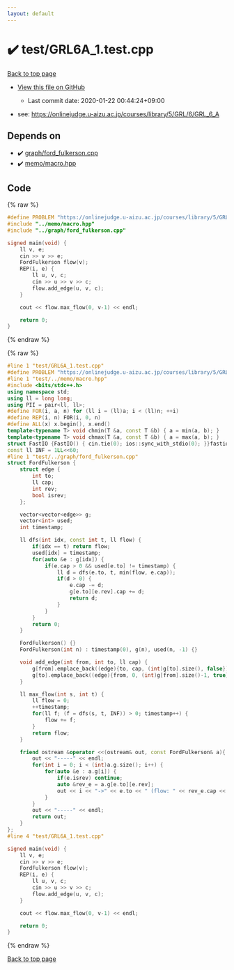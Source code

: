 ```yaml
---
layout: default
---
```


<!-- mathjax config similar to math.stackexchange -->
<script type="text/javascript" async
  src="https://cdnjs.cloudflare.com/ajax/libs/mathjax/2.7.5/MathJax.js?config=TeX-MML-AM_CHTML">
</script>
<script type="text/x-mathjax-config">
  MathJax.Hub.Config({
    TeX: { equationNumbers: { autoNumber: "AMS" }},
    tex2jax: {
      inlineMath: [ ['$','$'] ],
      processEscapes: true
    },
    "HTML-CSS": { matchFontHeight: false },
    displayAlign: "left",
    displayIndent: "2em"
  });
</script>

<script type="text/javascript" src="https://cdnjs.cloudflare.com/ajax/libs/jquery/3.4.1/jquery.min.js"></script>
<script src="https://cdn.jsdelivr.net/npm/jquery-balloon-js@1.1.2/jquery.balloon.min.js" integrity="sha256-ZEYs9VrgAeNuPvs15E39OsyOJaIkXEEt10fzxJ20+2I=" crossorigin="anonymous"></script>
<script type="text/javascript" src="../../assets/js/copy-button.js"></script>
<link rel="stylesheet" href="../../assets/css/copy-button.css" />


# :heavy_check_mark: test/GRL6A_1.test.cpp

<a href="../../index.html">Back to top page</a>

* <a href="{{ site.github.repository_url }}/blob/master/test/GRL6A_1.test.cpp">View this file on GitHub</a>
    - Last commit date: 2020-01-22 00:44:24+09:00


* see: <a href="https://onlinejudge.u-aizu.ac.jp/courses/library/5/GRL/6/GRL_6_A">https://onlinejudge.u-aizu.ac.jp/courses/library/5/GRL/6/GRL_6_A</a>


## Depends on

* :heavy_check_mark: <a href="../../library/graph/ford_fulkerson.cpp.html">graph/ford_fulkerson.cpp</a>
* :heavy_check_mark: <a href="../../library/memo/macro.hpp.html">memo/macro.hpp</a>


## Code

<a id="unbundled"></a>
{% raw %}
```cpp
#define PROBLEM "https://onlinejudge.u-aizu.ac.jp/courses/library/5/GRL/6/GRL_6_A"
#include "../memo/macro.hpp"
#include "../graph/ford_fulkerson.cpp"

signed main(void) {
    ll v, e;
    cin >> v >> e;
    FordFulkerson flow(v);
    REP(i, e) {
        ll u, v, c;
        cin >> u >> v >> c;
        flow.add_edge(u, v, c);
    }

    cout << flow.max_flow(0, v-1) << endl;

    return 0;
}
```
{% endraw %}

<a id="bundled"></a>
{% raw %}
```cpp
#line 1 "test/GRL6A_1.test.cpp"
#define PROBLEM "https://onlinejudge.u-aizu.ac.jp/courses/library/5/GRL/6/GRL_6_A"
#line 1 "test/../memo/macro.hpp"
#include <bits/stdc++.h>
using namespace std;
using ll = long long;
using PII = pair<ll, ll>;
#define FOR(i, a, n) for (ll i = (ll)a; i < (ll)n; ++i)
#define REP(i, n) FOR(i, 0, n)
#define ALL(x) x.begin(), x.end()
template<typename T> void chmin(T &a, const T &b) { a = min(a, b); }
template<typename T> void chmax(T &a, const T &b) { a = max(a, b); }
struct FastIO {FastIO() { cin.tie(0); ios::sync_with_stdio(0); }}fastiofastio;
const ll INF = 1LL<<60;
#line 1 "test/../graph/ford_fulkerson.cpp"
struct FordFulkerson {
    struct edge {
        int to;
        ll cap;
        int rev;
        bool isrev;
    };

    vector<vector<edge>> g;
    vector<int> used;
    int timestamp;

    ll dfs(int idx, const int t, ll flow) {
        if(idx == t) return flow;
        used[idx] = timestamp;
        for(auto &e : g[idx]) {
            if(e.cap > 0 && used[e.to] != timestamp) {
                ll d = dfs(e.to, t, min(flow, e.cap));
                if(d > 0) {
                    e.cap -= d;
                    g[e.to][e.rev].cap += d;
                    return d;
                }
            }
        }
        return 0;
    }

    FordFulkerson() {}
    FordFulkerson(int n) : timestamp(0), g(n), used(n, -1) {}

    void add_edge(int from, int to, ll cap) {
        g[from].emplace_back((edge){to, cap, (int)g[to].size(), false});
        g[to].emplace_back((edge){from, 0, (int)g[from].size()-1, true});
    }

    ll max_flow(int s, int t) {
        ll flow = 0;
        ++timestamp;
        for(ll f; (f = dfs(s, t, INF)) > 0; timestamp++) {
            flow += f;
        }
        return flow;
    }

    friend ostream &operator <<(ostream& out, const FordFulkerson& a){
        out << "-----" << endl;
        for(int i = 0; i < (int)a.g.size(); i++) {
            for(auto &e : a.g[i]) {
                if(e.isrev) continue;
                auto &rev_e = a.g[e.to][e.rev];
                out << i << "->" << e.to << " (flow: " << rev_e.cap << "/" << e.cap + rev_e.cap << ")" << endl;
            }
        }
        out << "-----" << endl;
        return out;
    }
};
#line 4 "test/GRL6A_1.test.cpp"

signed main(void) {
    ll v, e;
    cin >> v >> e;
    FordFulkerson flow(v);
    REP(i, e) {
        ll u, v, c;
        cin >> u >> v >> c;
        flow.add_edge(u, v, c);
    }

    cout << flow.max_flow(0, v-1) << endl;

    return 0;
}

```
{% endraw %}

<a href="../../index.html">Back to top page</a>

